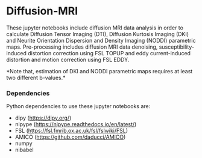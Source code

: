 # Diffusion-MRI
These jupyter notebooks include diffusion MRI data analysis in order to calculate Diffusion Tensor Imaging (DTI), Diffusion Kurtosis Imaging (DKI) and Neurite Orientation Dispersion and Density Imaging (NODDI) parametric maps.
Pre-processing includes diffusion MRI data denoising, susceptibility-induced distortion correction using FSL TOPUP and eddy current-induced distortion and motion correction using FSL EDDY.

\*Note that, estimation of DKI and NODDI parametric maps requires at least two different b-values.\* 

### Dependencies
Python dependencies to use these jupyter notebooks are:
* dipy (https://dipy.org/)
* nipype (https://nipype.readthedocs.io/en/latest/)
* FSL (https://fsl.fmrib.ox.ac.uk/fsl/fslwiki/FSL)
* AMICO (https://github.com/daducci/AMICO)
* numpy
* nibabel
